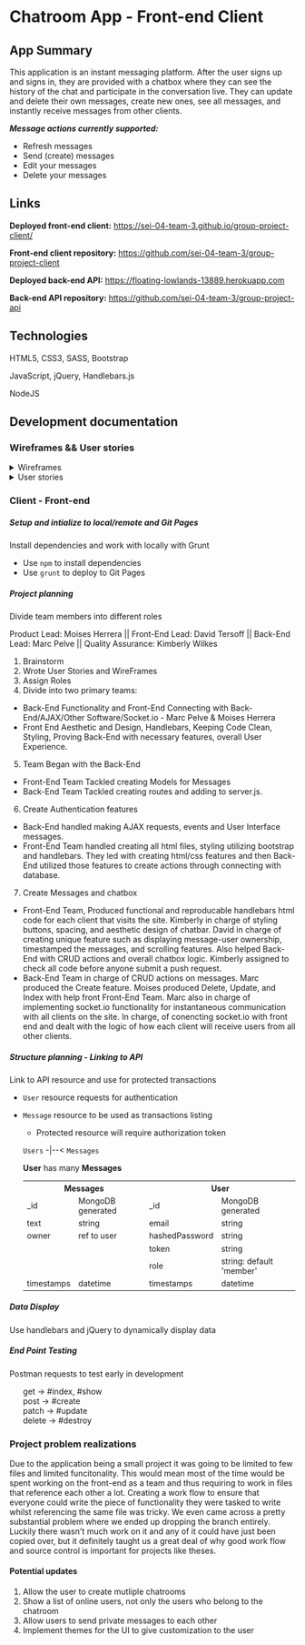 # Chatroom App - Front-end Client

## App Summary
This application is an instant messaging platform. After the user signs up and signs in, they are provided with a chatbox where they can see the history of the chat and participate in the conversation live. They can update and delete their own messages, create new ones, see all messages, and instantly receive messages from other clients.


***Message actions currently supported:***
- Refresh messages
- Send (create) messages
- Edit your messages
- Delete your messages

## Links
**Deployed front-end client:** https://sei-04-team-3.github.io/group-project-client/

**Front-end client repository:** https://github.com/sei-04-team-3/group-project-client

**Deployed back-end API:** https://floating-lowlands-13889.herokuapp.com

**Back-end API repository:** https://github.com/sei-04-team-3/group-project-api

## Technologies
HTML5, CSS3, SASS, Bootstrap

JavaScript, jQuery, Handlebars.js

NodeJS

## Development documentation

### Wireframes && User stories
<details><summary>Wireframes</summary>

![Authentication view](images/wireframe1.png)

![App view](images/wireframe2.png)
</details>

<details><summary>User stories</summary>

- As an unregistered user, I would like to sign up with email and password.
- As a registered user, I would like to sign in with email and password.
- As a signed in user, I would like to change password.
- As a signed in user, I would like to sign out.
- As a signed in user, I would like to join a chat room.
- As a signed in user in a room, I would like to see all messages in the chat room.
- As a signed in user in a room, I would like to send my own messages to the chat room.
- As a signed in user in a room, I would like to update my own messages to the chat room.
- As a signed in user in a room, I would like to delete my own messages to the chat room.

</details>

### Client - Front-end
##### Setup and intialize to local/remote and Git Pages
Install dependencies and work with locally with Grunt
- Use `npm` to install dependencies
- Use `grunt` to deploy to Git Pages

##### Project planning
Divide team members into different roles

Product Lead: Moises Herrera || Front-End Lead: David Tersoff || Back-End Lead: Marc Pelve || Quality Assurance: Kimberly Wilkes

1. Brainstorm
2. Wrote User Stories and WireFrames
3. Assign Roles
4. Divide into two primary teams:
  - Back-End Functionality and Front-End Connecting with Back-End/AJAX/Other Software/Socket.io - Marc Pelve & Moises Herrera
  - Front End Aesthetic and Design, Handlebars, Keeping Code Clean, Styling, Proving Back-End with necessary features, overall User Experience.
5. Team Began with the Back-End
  - Front-End Team Tackled creating Models for Messages
  - Back-End Team Tackled creating routes and adding to server.js.
6. Create Authentication features
  - Back-End handled making AJAX requests, events and User Interface messages.
  - Front-End Team handled creating all html files, styling utilizing bootstrap and handlebars. They led with creating html/css features and then Back-End utilized those features to create actions through connecting with database.
7. Create Messages and chatbox
  - Front-End Team, Produced functional and reproducable handlebars html code for each client that visits the site. Kimberly in charge of styling buttons, spacing, and aesthetic design of chatbar. David in charge of creating unique feature such as displaying message-user ownership, timestamped the messages, and scrolling features. Also helped Back-End with CRUD actions and overall chatbox logic. Kimberly assigned to check all code before anyone submit a push request.
  - Back-End Team in charge of CRUD actions on messages. Marc produced the Create feature. Moises produced Delete, Update, and Index with help front Front-End Team. Marc also in charge of implementing socket.io functionality for instantaneous communication with all clients on the site. In charge, of conencting socket.io with front end and dealt with the logic of how each client will receive users from all other clients.

##### Structure planning - Linking to API
Link to API resource and use for protected transactions
- `User` resource requests for authentication
- `Message` resource to be used as transactions listing
  - Protected resource will require authorization token


  `Users` -|--< `Messages`

  **User** has many **Messages**

  <table style="display:inline">
  <th colspan="2" style="text-align:center">Messages</th>
  <th colspan="2" style="text-align:center">User</th>
  <tr>
  <td>_id</td>
  <td>MongoDB generated</td>
  <td>_id</td>
  <td>MongoDB generated</td>
  </tr>
  <tr>
  <td>text</td>
  <td>string</td>
  <td>email</td>
  <td>string</td>
  </tr>
  <tr>
  <td>owner</td>
  <td>ref to user</td>
  <td>hashedPassword</td>
  <td>string</td>
  </tr>
  <tr>
  <td></td>
  <td></td>
  <td>token</td>
  <td>string</td>
  </tr>
  <tr>
  <td></td>
  <td></td>
  <td>role</td>
  <td>string: default 'member'</td>
  </tr>
  <tr>
  <td>timestamps</td>
  <td>datetime</td>
  <td>timestamps</td>
  <td>datetime</td>
  </tr>
  </table>

##### Data Display
Use handlebars and jQuery to dynamically display data

##### End Point Testing
Postman requests to test early in development

<ul style="list-style-type:none;">
  <li>get -> #index, #show<li>
  <li>post -> #create</li>
  <li>patch -> #update</li>
  <li>delete -> #destroy</li>
</ul>

### Project problem realizations
Due to the application being a small project it was going to be limited to few files and limited funcitonality. This would mean most of the time would be spent working on the front-end as a team and thus requiring to work in files that reference each other a lot. Creating a work flow to ensure that everyone could write the piece of functionality they were tasked to write whilst referencing the same file was tricky. We even came across a pretty substantial problem where we ended up dropping the branch entirely. Luckily there wasn't much work on it and any of it could have just been copied over, but it definitely taught us a great deal of why good work flow and source control is important for projects like theses.

#### Potential updates
1. Allow the user to create mutliple chatrooms
2. Show a list of online users, not only the users who belong to the chatroom
3. Allow users to send private messages to each other
4. Implement themes for the UI to give customization to the user
